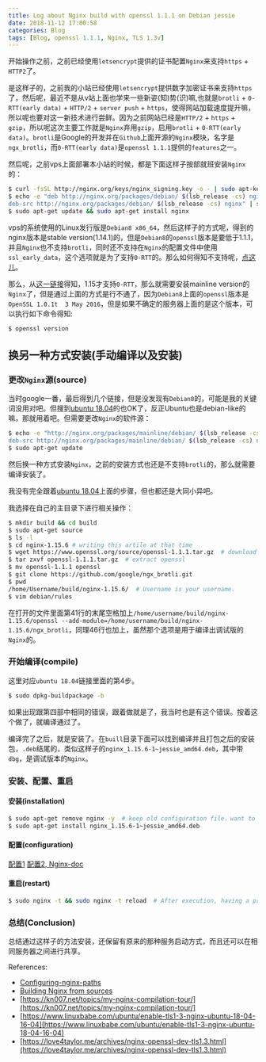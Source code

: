 ```yaml
---
title: Log about Nginx build with openssl 1.1.1 on Debian jessie
date: 2018-11-12 17:00:58
categories: Blog
tags: [Blog, openssl 1.1.1, Nginx, TLS 1.3v]
---
```


开始操作之前，之前已经使用`letsencrypt`提供的证书配置`Nginx`来支持`https` + `HTTP2`了。

是这样子的，之前我的小站已经使用`letsencrypt`提供数字加密证书来支持`https`了，然后呢，最近不是从v站上面也学来一些新姿(知)势(识)嘛,也就是`brotli` + `0-RTT(early data)` + `HTTP/2` + `server push` + `https`，使得网站加载速度提升嘛，所以呢也要对这一新技术进行尝鲜。因为之前网站已经是`HTTP/2` + `https` + `gzip`，所以呢这次主要工作就是`Nginx`弃用`gzip`，启用`brotli` + `0-RTT(early data)`。`brotli`是Google的开发并在`Github`上面开源的`Nginx`模块，名字是`ngx_brotli`，而`0-RTT(early data)`是`openssl 1.1.1`提供的`features`之一。

然后呢，之前vps上面部署本小站的时候，都是下面这样子按部就班安装`Nginx`的：

```bash
$ curl -fsSL http://nginx.org/keys/nginx_signing.key -o - | sudo apt-key add -
$ echo -e "deb http://nginx.org/packages/debian/ $(lsb_release -cs) nginx
deb-src http://nginx.org/packages/debian/ $(lsb_release -cs) nginx" | sudo tee /etc/apt/sources.list.d/nginx.list
$ sudo apt-get update && sudo apt-get install nginx
```

vps的系统使用的Linux发行版是`Debian8 x86_64`，然后这样子的方式呢，得到的nginx版本是stable version(1.14.1)的，但是`Debian8`的`openssl`版本是要低于1.1.1，并且`Nginx`也不支持`brotli`，同时还不支持在`Nginx`的配置文件中使用`ssl_early_data`，这个选项就是为了支持`0-RTT`的。那么如何得知不支持呢，[点这儿](https://trac.nginx.org/nginx/milestone/1.15)。

那么，从[这一链接](https://trac.nginx.org/nginx/milestone/1.15)得知，1.15才支持`0-RTT`，那么就需要安装mainline version的`Nginx`了，但是通过上面的方式是行不通了，因为`Debian8`上面的`openssl`版本是`OpenSSL 1.0.1t  3 May 2016`，但是如果不确定的服务器上面的是这个版本，可以执行如下命令得知:
```bash
$ openssl version
```

## 换另一种方式安装(手动编译以及安装)

### 更改`Nginx`源(source)

当时google一番，最后得到几个链接，但是没发现有`Debian8`的，可能是我的关键词没用对吧。但搜到[ubuntu 18.04](https://www.linuxbabe.com/ubuntu/enable-tls1-3-nginx-ubuntu-18-04-16-04)的也OK了，反正Ubuntu也是debian-like的嘛，那就用着吧。但需要更改`Nginx`的软件源：

```bash
$ echo -e "http://nginx.org/packages/mainline/debian/ $(lsb_release -cs) nginx
deb-src http://nginx.org/packages/mainline/debian/ $(lsb_release -cs) nginx" | sudo tee /etc/apt/sources.list.d/nginx.list
$ sudo apt-get update 
```

然后换一种方式安装`Nginx`，之前的安装方式也还是不支持`brotli`的，那么就需要编译安装了。

我没有完全跟着[ubuntu 18.04](https://www.linuxbabe.com/ubuntu/enable-tls1-3-nginx-ubuntu-18-04-16-04)上面的步骤，但也都还是大同小异吧。

我选择在自己的主目录下进行相关操作：
```bash
$ mkdir build && cd build
$ sudo apt-get source
$ ls -l
$ cd nginx-1.15.6 # writing this artile at that time
$ wget https://www.openssl.org/source/openssl-1.1.1.tar.gz  # download openssl
$ tar zxvf openssl-1.1.1.tar.gz  # extract openssl
$ mv openssl-1.1.1 openssl
$ git clone https://github.com/google/ngx_brotli.git
$ pwd
/home/Username/build/nginx-1.15.6/  # Username is your username.
$ vim debian/rules
```

在打开的文件里面第41行的末尾空格加上`/home/username/build/nginx-1.15.6/openssl --add-module=/home/username/build/nginx-1.15.6/ngx_brotli`，同理46行也加上，虽然那个选项是用于编译出调试版的`Nginx`的。

### 开始编译(compile)
这里对应`ubuntu 18.04`链接里面的第4步。

```bash
$ sudo dpkg-buildpackage -b
```

如果出现跟第四部中相同的错误，跟着做就是了，我当时也是有这个错误。按着这个做了，就编译通过了。

编译完了之后，就是安装了。在`buill`目录下面可以找到编译并且打包之后的安装包，`.deb`结尾的，类似这样子的`nginx_1.15.6-1~jessie_amd64.deb`，其中带`dbg`，是调试版本的`Nginx`。

### 安装、配置、重启

#### 安装(installation)

```bash
$ sudo apt-get remove nginx -y  # keep old configuration file，want to remove them, them use purge instead of remove.
$ sudo apt-get install nginx_1.15.6-1~jessie_amd64.deb
```

#### 配置(configuration)
[配置1](https://love4taylor.me/archives/nginx-openssl-dev-tls1.3.html)
[配置2, Nginx-doc](http://nginx.org/en/docs/http/ngx_http_ssl_module.html#ssl_early_data)


#### 重启(restart)
```bash
$ sudo nginx -t && sudo nginx -t reload  # After execution, having a problem and displays later.
```

### 总结(Conclusion)
总结通过这样子的方法安装，还保留有原来的那种服务启动方式，而且还可以在相同服务器之间进行共享。


References:

- [Configuring-nginx-paths](https://docs.nginx.com/nginx/admin-guide/installing-nginx/installing-nginx-open-source/#configuring-nginx-paths)
- [Building Nginx from sources](https://nginx.org/en/docs/configure.html)
- [https://kn007.net/topics/my-nginx-compilation-tour/](https://kn007.net/topics/my-nginx-compilation-tour/]
- [https://www.linuxbabe.com/ubuntu/enable-tls1-3-nginx-ubuntu-18-04-16-04](https://www.linuxbabe.com/ubuntu/enable-tls1-3-nginx-ubuntu-18-04-16-04)
- [https://love4taylor.me/archives/nginx-openssl-dev-tls1.3.html](https://love4taylor.me/archives/nginx-openssl-dev-tls1.3.html)

